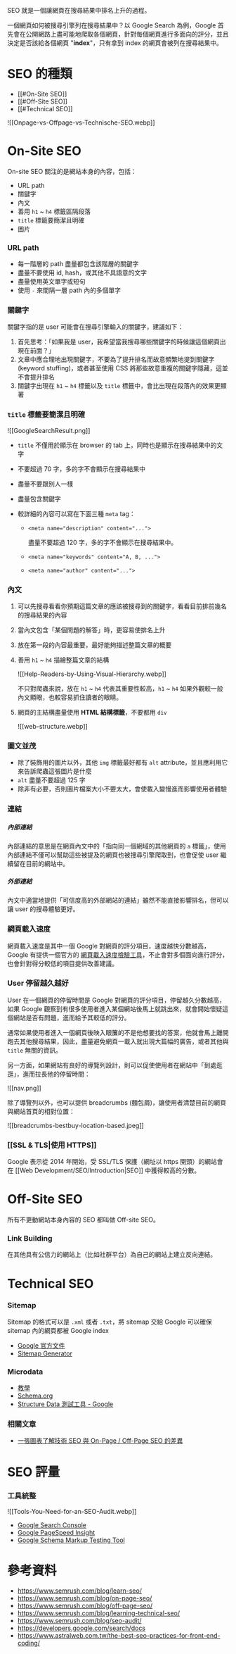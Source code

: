 SEO 就是一個讓網頁在搜尋結果中排名上升的過程。

一個網頁如何被搜尋引擎列在搜尋結果中？以 Google Search 為例，Google 首先會在公開網路上盡可能地爬取各個網頁，針對每個網頁進行多面向的評分，並且決定是否該給各個網頁 "**index**"，只有拿到 index 的網頁會被列在搜尋結果中。

# SEO 的種類

- [[#On-Site SEO]]
- [[#Off-Site SEO]]
- [[#Technical SEO]]

![[Onpage-vs-Offpage-vs-Technische-SEO.webp]]

# On-Site SEO

On-site SEO 關注的是網站本身的內容，包括：

- URL path
- 關鍵字
- 內文
- 善用 `h1` ~ `h4` 標籤區隔段落
- `title` 標籤要簡潔且明確
- 圖片

### URL path

- 每一階層的 path 盡量都包含該階層的關鍵字
- 盡量不要使用 id, hash，或其他不具語意的文字
- 盡量使用英文單字或短句
- 使用 `-` 來間隔一層 path 內的多個單字

### 關鍵字

關鍵字指的是 user 可能會在搜尋引擎輸入的關鍵字，建議如下：

1. 首先思考：「如果我是 user，我希望當我搜尋哪些關鍵字的時候讓這個網頁出現在前面？」
2. 文章中應合理地出現關鍵字，不要為了提升排名而故意頻繁地提到關鍵字 (keyword stuffing)，或者甚至使用 CSS 將那些故意重複的關鍵字隱藏，這並不會提升排名
3. 關鍵字出現在 `h1` ~ `h4` 標籤以及 `title` 標籤中，會比出現在段落內的效果更顯著

### `title` 標籤要簡潔且明確

![[GoogleSearchResult.png]]

- `title` 不僅用於顯示在 browser 的 tab 上，同時也是顯示在搜尋結果中的文字
- 不要超過 70 字，多的字不會顯示在搜尋結果中
- 盡量不要跟別人一樣
- 盡量包含關鍵字
- 較詳細的內容可以寫在下面三種  `meta` tag：

    - `<meta name="description" content="...">`

        盡量不要超過 120 字，多的字不會顯示在搜尋結果中。
    
    - `<meta name="keywords" content="A, B, ...">`

    - `<meta name="author" content="...">`

### 內文

1. 可以先搜尋看看你預期這篇文章的應該被搜尋到的關鍵字，看看目前排前幾名的搜尋結果的內容
2. 當內文包含「某個問題的解答」時，更容易使排名上升
3. 放在第一段的內容最重要，最好能夠描述整篇文章的概要
4. 善用 `h1` ~ `h4` 描繪整篇文章的結構

    ![[Help-Readers-by-Using-Visual-Hierarchy.webp]]

    不只對爬蟲來說，放在 `h1` ~ `h4` 代表其重要性較高，`h1` ~ `h4` 如果外觀較一般內文顯眼，也較容易抓住讀者的眼睛。

5. 網頁的主結構盡量使用 **HTML 結構標籤**，不要都用 `div`

    ![[web-structure.webp]]

### 圖文並茂

- 除了裝飾用的圖片以外，其他 `img` 標籤最好都有 `alt` attribute，並且應利用它來告訴爬蟲這張圖片是什麼
- `alt` 盡量不要超過 125 字
- 除非有必要，否則圖片檔案大小不要太大，會使載入變慢進而影響使用者體驗

### 連結

##### 內部連結

內部連結的意思是在網頁內文中的「指向同一個網域的其他網頁的 `a` 標籤」，使用內部連結不僅可以幫助這些被提及的網頁也被搜尋引擎爬取到，也會促使 user 繼續留在目前的網站中。

##### 外部連結

內文中適當地提供「可信度高的外部網站的連結」雖然不能直接影響排名，但可以讓 user 的搜尋體驗更好。

### 網頁載入速度

網頁載入速度是其中一個 Google 對網頁的評分項目，速度越快分數越高，Google 有提供一個官方的 [網頁載入速度檢驗工具](https://pagespeed.web.dev/)，不止會對多個面向進行評分，也會針對得分較低的項目提供改善建議。

### User 停留越久越好

User 在一個網頁的停留時間是 Google 對網頁的評分項目，停留越久分數越高，如果 Google 觀察到有很多使用者進入某個網站後馬上就跳出來，就會開始懷疑這個網站是否有問題，進而給予其較低的評分。

通常如果使用者進入一個網頁後映入眼簾的不是他想要找的答案，他就會馬上離開跑去其他搜尋結果，因此，盡量避免網頁一載入就出現大篇幅的廣告，或者其他與 `title` 無關的資訊。

另一方面，如果網站有良好的導覽列設計，則可以促使使用者在網站中「到處逛逛」，進而拉長他的停留時間：

![[nav.png]]

除了導覽列以外，也可以提供 breadcrumbs (麵包屑)，讓使用者清楚目前的網頁與網站首頁的相對位置：

![[breadcrumbs-bestbuy-location-based.jpeg]]

### [[SSL & TLS|使用 HTTPS]]

Google 表示從 2014 年開始，受 SSL/TLS 保護（網址以 https 開頭）的網站會在 [[Web Development/SEO/Introduction|SEO]] 中獲得較高的分數。

# Off-Site SEO

所有不更動網站本身內容的 SEO 都叫做 Off-site SEO。

### Link Building

在其他具有公信力的網站上（比如社群平台）為自己的網站上建立反向連結。

# Technical SEO

### Sitemap

Sitemap 的格式可以是 `.xml` 或者 `.txt`，將 sitemap 交給 Google 可以確保 sitemap 內的網頁都被 Google index

- [Google 官方文件](https://developers.google.com/search/docs/advanced/sitemaps/build-sitemap)
- [Sitemap Generator](https://www.mysitemapgenerator.com/)

### Microdata

- [教學](<https://blog.user.today/html5-semantic-tag-and-microdata-seo/>)
- [Schema.org](https://schema.org/docs/full.html)
- [Structure Data 測試工具 - Google](https://developers.google.com/search/docs/appearance/structured-data)

### 相關文章

- [一張圖表了解技術 SEO 與 On-Page / Off-Page SEO 的差異](https://genehong.medium.com/22e3250f5bc1)

# SEO 評量

### 工具統整

![[Tools-You-Need-for-an-SEO-Audit.webp]]

- [Google Search Console](https://search.google.com/search-console)
- [Google PageSpeed Insight](https://pagespeed.web.dev/)
- [Google Schema Markup Testing Tool](https://developers.google.com/search/docs/appearance/structured-data)

# 參考資料

- <https://www.semrush.com/blog/learn-seo/>
- <https://www.semrush.com/blog/on-page-seo/>
- <https://www.semrush.com/blog/off-page-seo/>
- <https://www.semrush.com/blog/learning-technical-seo/>
- <https://www.semrush.com/blog/seo-audit/>
- <https://developers.google.com/search/docs>
- <https://www.astralweb.com.tw/the-best-seo-practices-for-front-end-coding/>
